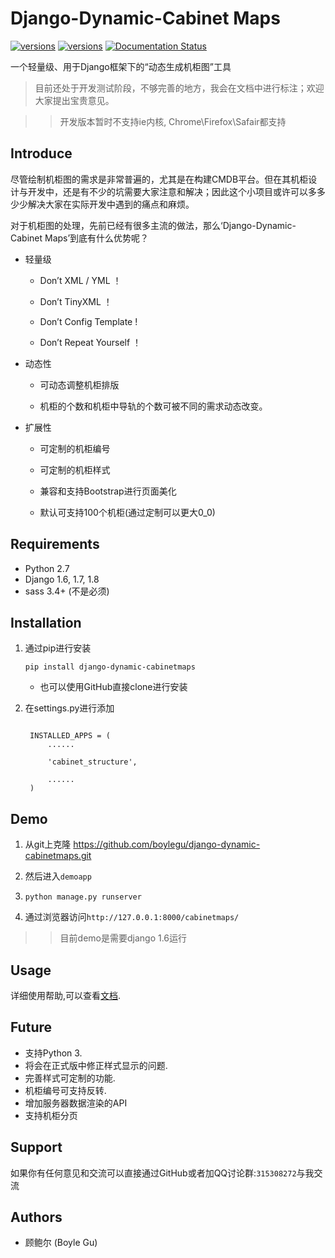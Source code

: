 Django-Dynamic-Cabinet Maps
====

[![versions](https://img.shields.io/badge/python-2.7-yellow.svg)]()
[![versions](https://img.shields.io/badge/Development%20Status-0.1.dev1-orange.svg)]()
[![Documentation Status](https://readthedocs.org/projects/django-dynamic-cabinetmaps/badge/?version=v0.1.dev2)]()

一个轻量级、用于Django框架下的“动态生成机柜图”工具

> 目前还处于开发测试阶段，不够完善的地方，我会在文档中进行标注；欢迎大家提出宝贵意见。

>> 开发版本暂时不支持ie内核, Chrome\Firefox\Safair都支持

## Introduce

尽管绘制机柜图的需求是非常普遍的，尤其是在构建CMDB平台。但在其机柜设计与开发中，还是有不少的坑需要大家注意和解决；因此这个小项目或许可以多多少少解决大家在实际开发中遇到的痛点和麻烦。

对于机柜图的处理，先前已经有很多主流的做法，那么‘Django-Dynamic-Cabinet Maps’到底有什么优势呢？

- 轻量级

  - Don’t  XML / YML ！

  - Don’t  TinyXML ！
      
  - Don’t  Config Template !

  - Don’t  Repeat Yourself ！

- 动态性

  - 可动态调整机柜排版
  
  - 机柜的个数和机柜中导轨的个数可被不同的需求动态改变。

- 扩展性

  - 可定制的机柜编号

  - 可定制的机柜样式

  - 兼容和支持Bootstrap进行页面美化

  - 默认可支持100个机柜(通过定制可以更大0_0)
  

## Requirements

  - Python 2.7
  - Django 1.6, 1.7, 1.8
  - sass 3.4+ (不是必须)
  

## Installation

1. 通过pip进行安装

   ```
   pip install django-dynamic-cabinetmaps
   ``` 
   
   - 也可以使用GitHub直接clone进行安装

2. 在settings.py进行添加

   ```

    INSTALLED_APPS = (
        ......
    
        'cabinet_structure',
    
        ......
    )
   ```

## Demo

1. 从git上克隆 https://github.com/boylegu/django-dynamic-cabinetmaps.git

2. 然后进入``demoapp``

3. ``python manage.py runserver``

4. 通过浏览器访问``http://127.0.0.1:8000/cabinetmaps/``

  >> 目前demo是需要django 1.6运行


## Usage

详细使用帮助,可以查看[文档](http://django-dynamic-cabinetmaps.readthedocs.org).

## Future

- 支持Python 3.
- 将会在正式版中修正样式显示的问题.
- 完善样式可定制的功能.
- 机柜编号可支持反转.
- 增加服务器数据渲染的API
- 支持机柜分页

## Support

  如果你有任何意见和交流可以直接通过GitHub或者加QQ讨论群:`315308272`与我交流
  

## Authors

  - 顾鲍尔 (Boyle Gu)







